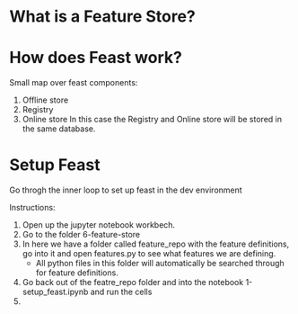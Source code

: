 # What is a Feature Store?


# How does Feast work?
Small map over feast components:
1. Offline store
2. Registry
3. Online store
In this case the Registry and Online store will be stored in the same database.

# Setup Feast
Go throgh the inner loop to set up feast in the dev environment

Instructions:

1. Open up the jupyter notebook workbech.
2. Go to the folder 6-feature-store
3. In here we have a folder called feature_repo with the feature definitions, go into it and open features.py to see what features we are defining.
    - All python files in this folder will automatically be searched through for feature definitions.
4. Go back out of the featre_repo folder and into the notebook 1-setup_feast.ipynb and run the cells
5. 
